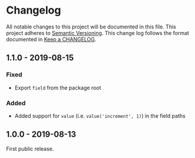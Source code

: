 # Changelog

All notable changes to this project will be documented in this file.
This project adheres to [Semantic Versioning].
This change log follows the format documented in [Keep a CHANGELOG].

[semantic versioning]: http://semver.org/
[keep a changelog]: http://keepachangelog.com/

## 1.1.0 - 2019-08-15

### Fixed

- Export `field` from the package root

### Added

- Added support for `value` (i.e. `value('increment', 1)`) in the field paths

## 1.0.0 - 2019-08-13

First public release.
